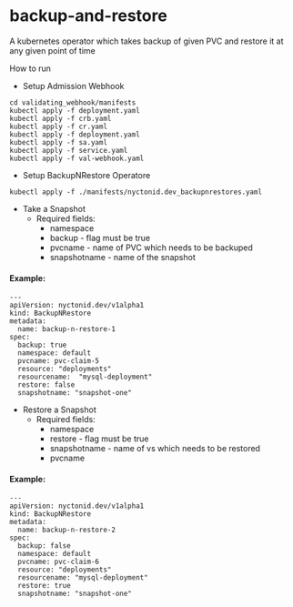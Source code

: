 # backup-and-restore

A kubernetes operator which takes backup of given PVC and restore it at any given point of time


How to run

- Setup Admission Webhook
```
cd validating_webhook/manifests
kubectl apply -f deployment.yaml
kubectl apply -f crb.yaml  
kubectl apply -f cr.yaml  
kubectl apply -f deployment.yaml  
kubectl apply -f sa.yaml  
kubectl apply -f service.yaml  
kubectl apply -f val-webhook.yaml
```

- Setup BackupNRestore Operatore
```
kubectl apply -f ./manifests/nyctonid.dev_backupnrestores.yaml
```

- Take a Snapshot
  - Required fields: 
      - namespace 
      - backup - flag must be true
      - pvcname - name of PVC which needs to be backuped
      - snapshotname - name of the snapshot 
      

#### Example:
```
---
apiVersion: nyctonid.dev/v1alpha1
kind: BackupNRestore
metadata:
  name: backup-n-restore-1
spec:
  backup: true
  namespace: default
  pvcname: pvc-claim-5
  resource: "deployments"
  resourcename:  "mysql-deployment"
  restore: false
  snapshotname: "snapshot-one"
```

- Restore a Snapshot
  - Required fields: 
    - namespace 
    - restore - flag must be true
    - snapshotname - name of vs which needs to be restored
    - pvcname

#### Example:
```
---
apiVersion: nyctonid.dev/v1alpha1
kind: BackupNRestore
metadata:
  name: backup-n-restore-2
spec:
  backup: false
  namespace: default
  pvcname: pvc-claim-6
  resource: "deployments"
  resourcename: "mysql-deployment"
  restore: true
  snapshotname: "snapshot-one"
```
